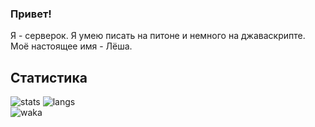 ### Привет!
Я - серверок. Я умею писать на питоне и немного на джаваскрипте.  
Моё настоящее имя - Лёша.  

## Статистика
![stats](https://github-readme-stats.vercel.app/api?username=server-ok&show_icons=true&theme=radical&locale=en&custom_title=serverok&hide_border=true&border_radius=25&card_width=425)
![langs](https://github-readme-stats.vercel.app/api/top-langs/?username=server-ok&theme=radical&layout=compact&hide_border=true&border_radius=25&card_width=445)  
![waka](https://github-readme-stats.vercel.app/api/wakatime?username=serverok&theme=radical&layout=compact&hide_border=true&border_radius=25&card_width=425)
